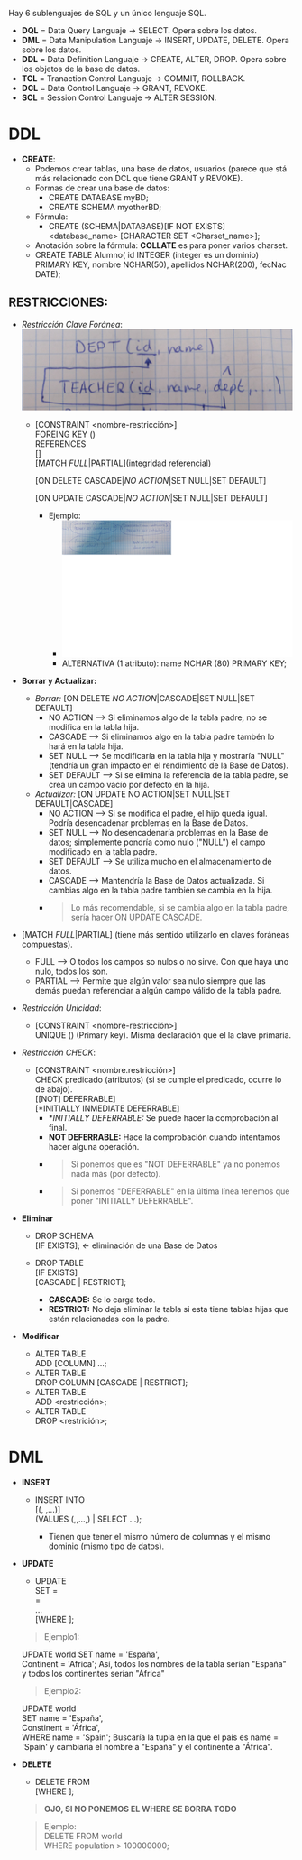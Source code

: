 Hay 6 sublenguajes de SQL y un único lenguaje SQL.
- **DQL** = Data Query Languaje -> SELECT. Opera sobre los datos.
- **DML** = Data Manipulation Languaje -> INSERT, UPDATE, DELETE. Opera sobre los datos.
- **DDL** = Data Definition Languaje -> CREATE, ALTER, DROP. Opera sobre los objetos de la base de datos.
- **TCL** = Tranaction Control Languaje -> COMMIT, ROLLBACK. 
- **DCL** = Data Control Languaje -> GRANT, REVOKE.
- **SCL** = Session Control Languaje -> ALTER SESSION.

# DDL #
- **CREATE**: 
  - Podemos crear tablas, una base de datos, usuarios (parece que stá más relacionado con DCL que tiene GRANT y REVOKE).
  - Formas de crear una base de datos:
    - CREATE DATABASE myBD;
    - CREATE SCHEMA myotherBD;
  - Fórmula:
    - CREATE (SCHEMA|DATABASE)[IF NOT EXISTS] <database_name>
             [CHARACTER SET <Charset_name>];
  - Anotación sobre la fórmula: **COLLATE** es para poner varios charset.
  - CREATE TABLE Alumno(
        id INTEGER (integer es un dominio) PRIMARY KEY,
        nombre NCHAR(50),
        apellidos NCHAR(200),
        fecNac DATE);    
         
## **RESTRICCIONES:**
  - *Restricción Clave Foránea*:
     ![Error](Imagenes/IMG_20200302_105054_596.jpg)
    - [CONSTRAINT <nombre-restricción>]         
        FOREING KEY (<atributos>)          
        REFERENCES <nombre-tabla-referenciada>          
                    [<atributos-refereniados>]          
      [MATCH *FULL*|PARTIAL](integridad referencial)    
              
      [ON DELETE CASCADE|*NO ACTION*|SET NULL|SET DEFAULT]    
            
      [ON UPDATE CASCADE|*NO ACTION*|SET NULL|SET DEFAULT]     

      - Ejemplo: 
        - ![Error](Imagenes/foto2.png)    
        - ALTERNATIVA (1 atributo): name NCHAR (80) PRIMARY KEY;      
        
  - **Borrar y Actualizar:**
    - *Borrar:* [ON DELETE *NO ACTION*|CASCADE|SET NULL|SET DEFAULT]
      - NO ACTION --> Si eliminamos algo de la tabla padre, no se modifica en la tabla hija.  
      - CASCADE --> Si eliminamos algo en la tabla padre tambén lo hará en la tabla hija.  
      - SET NULL --> Se modificaría en la tabla hija y mostraría "NULL" (tendría un gran impacto en el rendimiento de la Base de Datos).  
      - SET DEFAULT --> Si se elimina la referencia de la tabla padre, se crea un campo vacío por defecto en la hija.  
    - *Actualizar:* [ON UPDATE NO ACTION|SET NULL|SET DEFAULT|CASCADE]  
      -  NO ACTION --> Si se modifica el padre, el hijo queda igual. Podría desencadenar problemas en la Base de Datos.  
      -  SET NULL --> No desencadenaría problemas en la Base de datos; simplemente pondría como nulo ("NULL") el campo modificado en la tabla padre.  
      -  SET DEFAULT --> Se utiliza mucho en el almacenamiento de datos.  
      -  CASCADE --> Mantendría la Base de Datos actualizada. Si cambias algo en la tabla padre también se cambia en la hija.  
      - > Lo más recomendable, si se cambia algo en la tabla padre, sería hacer ON UPDATE CASCADE.     
          
  - [MATCH *FULL*|PARTIAL] (tiene más sentido utilizarlo en claves foráneas compuestas).
    - FULL --> O todos los campos so nulos o no sirve. Con que haya uno nulo, todos los son.   
    - PARTIAL --> Permite que algún valor sea nulo siempre que las demás puedan referenciar a algún campo válido de la tabla padre.  
  
  - *Restricción Unicidad*:
    - [CONSTRAINT <nombre-restricción>]     
        UNIQUE (<atributos>)   (Primary key).  Misma declaración que el la clave primaria.

  - *Restricción CHECK*:
    - [CONSTRAINT <nombre.restricción>]   
        CHECK predicado (atributos) (si se cumple el predicado, ocurre lo de abajo).   
      [[NOT] DEFERRABLE]   
      [*INITIALLY INMEDIATE DEFERRABLE]   
      - **INITIALLY DEFERRABLE:* Se puede hacer la comprobación al final.  
      - **NOT DEFERRABLE:** Hace la comprobación cuando intentamos hacer alguna operación.  
      - > Si ponemos que es "NOT DEFERRABLE" ya no ponemos nada más (por defecto).   
      - > Si ponemos "DEFERRABLE" en la última línea tenemos que poner "INITIALLY DEFERRABLE".
  - **Eliminar**
    - DROP SCHEMA   
      [IF EXISTS]<nombre-BD>; <- eliminación de una Base de Datos     

    - DROP TABLE   
      [IF EXISTS] <ombre-tabla>   
      [CASCADE | RESTRICT];   
      - **CASCADE:** Se lo carga todo.
      - **RESTRICT:** No deja eliminar la tabla si esta tiene tablas hijas que estén relacionadas con la padre.
  - **Modificar**
    - ALTER TABLE <nombre-tabla>   
        ADD [COLUMN] <atributo> <dominios>...;      
    - ALTER TABLE <nombre-tabla>    
        DROP COLUMN <atributo> [CASCADE | RESTRICT];      
    - ALTER TABLE <nombre-tabla>   
        ADD <restricción>;      
    - ALTER TABLE <nombre-tabla>     
        DROP <restrición>;    
         
         
        
               
                    
# DML #     

- **INSERT**   
  - INSERT INTO <nombre-tabla>    
    [(<columna1>, <columna2>,...<columna-n>)]      
    (VALUES (<var1>,<var2>,...,<var-n>) | SELECT ...);          
      - Tienen que tener el mismo número de columnas y el mismo dominio (mismo tipo de datos).
    
     
- **UPDATE**
  - UPDATE <nombre-tabla>   
    SET <atributo1> = <var1>      
        <atributo2> = <var2>   
        ...      
    [WHERE <predicado>];      

  > Ejemplo1:   
       
    UPDATE world
    SET name = 'España',     
    Continent = 'Africa';     Así, todos los nombres de la tabla serían "España" y todos los continentes serían "África"      

  > Ejemplo2:  
     
    UPDATE world    
    SET name = 'España',      
    Constinent = 'África',      
    WHERE name = 'Spain';     Buscaría la tupla en la que el país es name = 'Spain' y cambiaría el nombre a "España" y el continente a "África".     
     
     
     
- **DELETE**
  - DELETE FROM <nombre-tabla>    
    [WHERE <predicado>];    
     
  > **OJO, SI NO PONEMOS EL WHERE SE BORRA TODO**   

  > Ejemplo:   
    DELETE FROM world   
    WHERE population > 100000000;      

 



